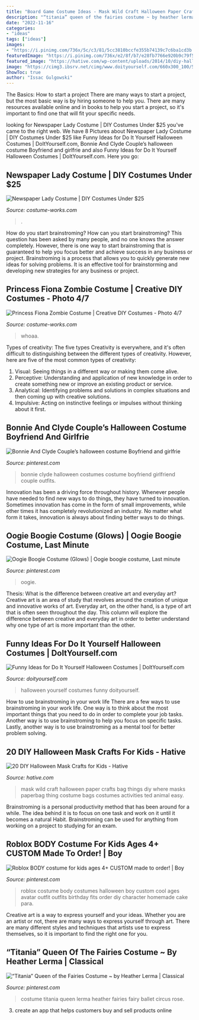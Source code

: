 ```yaml
---
title: "Board Game Costume Ideas - Mask Wild Craft Halloween Paper Crafts Bag Things Diy Where Masks Paperbag Thing Costume Bags Costumes Activities Ted Animal Easy"
description: "“titania” queen of the fairies costume ~ by heather lerma"
date: "2022-11-16"
categories:
- "ideas"
tags: ["ideas"]
images:
- "https://i.pinimg.com/736x/5c/c3/81/5cc3810bccfe355b74139c7c6ba1cd3b.jpg"
featuredImage: "https://i.pinimg.com/736x/e2/8f/b7/e28fb7766e920b9c79f5ce91497bc0f8.jpg"
featured_image: "https://hative.com/wp-content/uploads/2014/10/diy-halloween-mask-crafts/20-paperbag-mask.jpg"
image: "https://cimg3.ibsrv.net/cimg/www.doityourself.com/660x300_100/587/Halloween-587.jpg"
ShowToc: true
author: "Issac Gulgowski"
---
```



The Basics: How to start a project
There are many ways to start a project, but the most basic way is by hiring someone to help you. There are many resources available online and in books to help you start a project, so it's important to find one that will fit your specific needs.

	

		
looking for Newspaper Lady Costume | DIY Costumes Under $25 you've came to the right web. We have 8 Pictures about Newspaper Lady Costume | DIY Costumes Under $25 like Funny Ideas for Do It Yourself Halloween Costumes | DoItYourself.com, Bonnie And Clyde Couple’s halloween costume Boyfriend and girlfrie and also Funny Ideas for Do It Yourself Halloween Costumes | DoItYourself.com. Here you go:
		
    
## Newspaper Lady Costume | DIY Costumes Under $25

<img loading=lazy src="https://photos.costume-works.com/full/newspaper_lady.jpg" onerror="this.onerror=null;this.src='https://tse2.mm.bing.net/th?id=OIP._Hys7LTixTFBYsHFUNOMzwHaLH&amp;pid=15.1';" alt="Newspaper Lady Costume | DIY Costumes Under $25">

_Source: costume-works.com_

>. 

	

How do you start brainstroming?
How can you start brainstroming? This question has been asked by many people, and no one knows the answer completely. However, there is one way to start brainstroming that is guaranteed to help you focus better and achieve success in any business or project. Brainstroming is a process that allows you to quickly generate new ideas for solving problems. It is an effective tool for brainstorming and developing new strategies for any business or project.

    
## Princess Fiona Zombie Costume | Creative DIY Costumes - Photo 4/7

<img loading=lazy src="https://photos.costume-works.com/full/princess_fiona_zombie5.jpg" onerror="this.onerror=null;this.src='https://tse4.mm.bing.net/th?id=OIP.BBkCZouNnmsz8lFNrBJVYgHaJ3&amp;pid=15.1';" alt="Princess Fiona Zombie Costume | Creative DIY Costumes - Photo 4/7">

_Source: costume-works.com_

>whoaa. 

	

Types of creativity: The five types
Creativity is everywhere, and it's often difficult to distinguishing between the different types of creativity. However, here are five of the most common types of creativity:
1. Visual: Seeing things in a different way or making them come alive.
2. Perceptive: Understanding and application of new knowledge in order to create something new or improve an existing product or service. 
3. Analytical: Identifying problems and solutions in complex situations and then coming up with creative solutions. 
4. Impulsive: Acting on instinctive feelings or impulses without thinking about it first. 

    
## Bonnie And Clyde Couple’s Halloween Costume Boyfriend And Girlfrie

<img loading=lazy src="https://i.pinimg.com/736x/5c/c3/81/5cc3810bccfe355b74139c7c6ba1cd3b.jpg" onerror="this.onerror=null;this.src='https://tse4.mm.bing.net/th?id=OIP.VGeVwokQISjtjk4ZmwB7VQHaJ3&amp;pid=15.1';" alt="Bonnie And Clyde Couple’s halloween costume Boyfriend and girlfrie">

_Source: pinterest.com_

>bonnie clyde halloween costumes costume boyfriend girlfriend couple outfits. 

	

Innovation has been a driving force throughout history. Whenever people have needed to find new ways to do things, they have turned to innovation. Sometimes innovation has come in the form of small improvements, while other times it has completely revolutionized an industry. No matter what form it takes, innovation is always about finding better ways to do things.

    
## Oogie Boogie Costume (Glows) | Oogie Boogie Costume, Last Minute

<img loading=lazy src="https://i.pinimg.com/736x/af/5e/56/af5e5683e4464d266640eae6b7edba37--pictures-of.jpg" onerror="this.onerror=null;this.src='https://tse4.mm.bing.net/th?id=OIP.yD57VYP5by8pRgsbvj_HwwHaNK&amp;pid=15.1';" alt="Oogie Boogie Costume (Glows) | Oogie boogie costume, Last minute">

_Source: pinterest.com_

>oogie. 

	

Thesis: What is the difference between creative art and everyday art?
Creative art is an area of study that revolves around the creation of unique and innovative works of art. Everyday art, on the other hand, is a type of art that is often seen throughout the day. This column will explore the difference between creative and everyday art in order to better understand why one type of art is more important than the other.

    
## Funny Ideas For Do It Yourself Halloween Costumes | DoItYourself.com

<img loading=lazy src="https://cimg3.ibsrv.net/cimg/www.doityourself.com/660x300_100/587/Halloween-587.jpg" onerror="this.onerror=null;this.src='https://tse3.mm.bing.net/th?id=OIP.EghXJwLPz9_p-nYe8eOqQgAAAA&amp;pid=15.1';" alt="Funny Ideas for Do It Yourself Halloween Costumes | DoItYourself.com">

_Source: doityourself.com_

>halloween yourself costumes funny doityourself. 

	

How to use brainstroming in your work life
There are a few ways to use brainstroming in your work life. One way is to think about the most important things that you need to do in order to complete your job tasks. Another way is to use brainstroming to help you focus on specific tasks. Lastly, another way is to use brainstroming as a mental tool for better problem solving.

    
## 20 DIY Halloween Mask Crafts For Kids - Hative

<img loading=lazy src="https://hative.com/wp-content/uploads/2014/10/diy-halloween-mask-crafts/20-paperbag-mask.jpg" onerror="this.onerror=null;this.src='https://tse4.mm.bing.net/th?id=OIP.w9EeT0ItM-X6WRgS_7qnhQHaLH&amp;pid=15.1';" alt="20 DIY Halloween Mask Crafts for Kids - Hative">

_Source: hative.com_

>mask wild craft halloween paper crafts bag things diy where masks paperbag thing costume bags costumes activities ted animal easy. 

	

Brainstroming is a personal productivity method that has been around for a while. The idea behind it is to focus on one task and work on it until it becomes a natural Habit. Brainstroming can be used for anything from working on a project to studying for an exam.

    
## Roblox BODY Costume For Kids Ages 4+ CUSTOM Made To Order! | Boy

<img loading=lazy src="https://i.pinimg.com/736x/a0/bc/27/a0bc2737fd4a7d8069e397109dd73886.jpg" onerror="this.onerror=null;this.src='https://tse1.mm.bing.net/th?id=OIP.QMZFsFUtumPrYCERc1PpeAHaL0&amp;pid=15.1';" alt="Roblox BODY costume for kids ages 4+ CUSTOM made to order! | Boy">

_Source: pinterest.com_

>roblox costume body costumes halloween boy custom cool ages avatar outfit outfits birthday fits order diy character homemade cake para. 

	

Creative art is a way to express yourself and your ideas. Whether you are an artist or not, there are many ways to express yourself through art. There are many different styles and techniques that artists use to express themselves, so it is important to find the right one for you.

    
## “Titania” Queen Of The Fairies Costume ~ By Heather Lerma | Classical

<img loading=lazy src="https://i.pinimg.com/736x/e2/8f/b7/e28fb7766e920b9c79f5ce91497bc0f8.jpg" onerror="this.onerror=null;this.src='https://tse3.mm.bing.net/th?id=OIP.enH4Jw8fW2SfbOPmVgGA2gHaLB&amp;pid=15.1';" alt="“Titania” Queen of the Fairies Costume ~ by Heather Lerma | Classical">

_Source: pinterest.com_

>costume titania queen lerma heather fairies fairy ballet circus rose. 

	

3. create an app that helps customers buy and sell products online 

